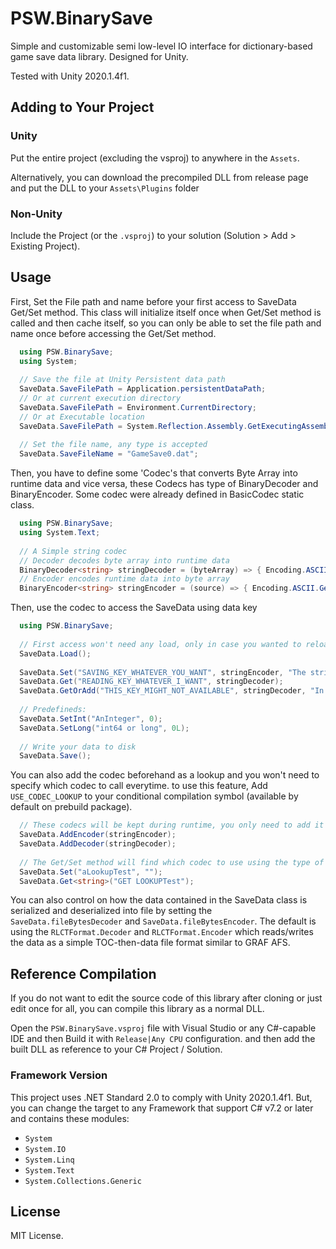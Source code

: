 # PSW.BinarySave
Simple and customizable semi low-level IO interface for dictionary-based game save data library. Designed for Unity.

Tested with Unity 2020.1.4f1.

## Adding to Your Project
### Unity
Put the entire project (excluding the vsproj) to anywhere in the `Assets`.

Alternatively, you can download the precompiled DLL from release page and put the DLL to your `Assets\Plugins` folder
### Non-Unity
Include the Project (or the `.vsproj`) to your solution (Solution > Add > Existing Project).

## Usage
First, Set the File path and name before your first access to SaveData Get/Set method. This class will initialize itself once when Get/Set method is called and then cache
itself, so you can only be able to set the file path and name once before accessing the Get/Set method.
```csharp
  using PSW.BinarySave;
  using System;
  
  // Save the file at Unity Persistent data path
  SaveData.SaveFilePath = Application.persistentDataPath;
  // Or at current execution directory
  SaveData.SaveFilePath = Environment.CurrentDirectory;
  // Or at Executable location
  SaveData.SaveFilePath = System.Reflection.Assembly.GetExecutingAssembly().Location;
  
  // Set the file name, any type is accepted
  SaveData.SaveFileName = "GameSave0.dat";
```
Then, you have to define some 'Codec's that converts Byte Array into runtime data and vice versa, these Codecs has type of BinaryDecoder and BinaryEncoder.
Some codec were already defined in BasicCodec static class.
```csharp
  using PSW.BinarySave;
  using System.Text;
  
  // A Simple string codec
  // Decoder decodes byte array into runtime data
  BinaryDecoder<string> stringDecoder = (byteArray) => { Encoding.ASCII.GetString(byteArray); };
  // Encoder encodes runtime data into byte array
  BinaryEncoder<string> stringEncoder = (source) => { Encoding.ASCII.GetBytes(source); };
```
Then, use the codec to access the SaveData using data key
```csharp
  using PSW.BinarySave;
  
  // First access won't need any load, only in case you wanted to reload
  SaveData.Load();
  
  SaveData.Set("SAVING_KEY_WHATEVER_YOU_WANT", stringEncoder, "The string I wanted to set");
  SaveData.Get("READING_KEY_WHATEVER_I_WANT", stringDecoder);
  SaveData.GetOrAdd("THIS_KEY_MIGHT_NOT_AVAILABLE", stringDecoder, "In case it's not already defined in save file", stringEncoder);
  
  // Predefineds:
  SaveData.SetInt("AnInteger", 0);
  SaveData.SetLong("int64 or long", 0L);
  
  // Write your data to disk
  SaveData.Save();
```
You can also add the codec beforehand as a lookup and you won't need to specify which codec to call everytime. to use this feature, 
Add `USE_CODEC_LOOKUP` to your conditional compilation symbol (available by default on prebuild package).
```csharp
  // These codecs will be kept during runtime, you only need to add it once during initialization
  SaveData.AddEncoder(stringEncoder);
  SaveData.AddDecoder(stringDecoder);
  
  // The Get/Set method will find which codec to use using the type of the data given as param
  SaveData.Set("aLookupTest", "");
  SaveData.Get<string>("GET LOOKUPTest");
```
You can also control on how the data contained in the SaveData class is serialized and deserialized into file by setting the `SaveData.fileBytesDecoder` and `SaveData.fileBytesEncoder`. The default is using the `RLCTFormat.Decoder` and `RLCTFormat.Encoder` which reads/writes the data as a simple TOC-then-data file format similar to GRAF AFS.

## Reference Compilation
If you do not want to edit the source code of this library after cloning or just edit once for all, you can compile this library as a normal DLL.

Open the `PSW.BinarySave.vsproj` file with Visual Studio or any C#-capable IDE and then Build it with `Release|Any CPU` configuration.
and then add the built DLL as reference to your C# Project / Solution.

### Framework Version
This project uses .NET Standard 2.0 to comply with Unity 2020.1.4f1.
But, you can change the target to any Framework that support C# v7.2 or later and contains these modules:
- `System`
- `System.IO`
- `System.Linq`
- `System.Text`
- `System.Collections.Generic`

## License
MIT License.
